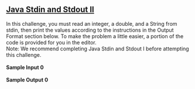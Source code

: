 ## **[Java Stdin and Stdout II](https://www.hackerrank.com/challenges/java-stdin-stdout)** 
In this challenge, you must read an integer, a double, and a String from stdin, then print the values according to the instructions in the Output Format section below. To make the problem a little easier, a portion of the code is provided for you in the editor.<br>Note: We recommend completing Java Stdin and Stdout I before attempting this challenge.<br><br>**Sample Input 0**<br><br>**Sample Output 0**<br><br>